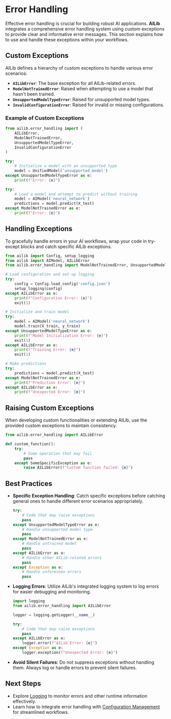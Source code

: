 # Error Handling

Effective error handling is crucial for building robust AI applications. **AILib** integrates a comprehensive error handling system using custom exceptions to provide clear and informative error messages. This section explains how to use and handle these exceptions within your workflows.

## Custom Exceptions

AILib defines a hierarchy of custom exceptions to handle various error scenarios:

- **`AILibError`**: The base exception for all AILib-related errors.
- **`ModelNotTrainedError`**: Raised when attempting to use a model that hasn't been trained.
- **`UnsupportedModelTypeError`**: Raised for unsupported model types.
- **`InvalidConfigurationError`**: Raised for invalid or missing configurations.

### Example of Custom Exceptions

```python
from ailib.error_handling import (
    AILibError,
    ModelNotTrainedError,
    UnsupportedModelTypeError,
    InvalidConfigurationError
)

try:
    # Initialize a model with an unsupported type
    model = UnifiedModel('unsupported_model')
except UnsupportedModelTypeError as e:
    print(f"Error: {e}")

try:
    # Load a model and attempt to predict without training
    model = AIModel('neural_network')
    predictions = model.predict(X_test)
except ModelNotTrainedError as e:
    print(f"Error: {e}")
```

## Handling Exceptions

To gracefully handle errors in your AI workflows, wrap your code in try-except blocks and catch specific AILib exceptions.

```python
from ailib import Config, setup_logging
from ailib import AIModel, AILibError
from ailib.error_handling import ModelNotTrainedError, UnsupportedModelTypeError

# Load configuration and set up logging
try:
    config = Config.load_config('config.json')
    setup_logging(config)
except AILibError as e:
    print(f"Configuration Error: {e}")
    exit(1)

# Initialize and train model
try:
    model = AIModel('neural_network')
    model.train(X_train, y_train)
except UnsupportedModelTypeError as e:
    print(f"Model Initialization Error: {e}")
    exit(1)
except AILibError as e:
    print(f"Training Error: {e}")
    exit(1)

# Make predictions
try:
    predictions = model.predict(X_test)
except ModelNotTrainedError as e:
    print(f"Prediction Error: {e}")
except AILibError as e:
    print(f"Unexpected Error: {e}")
```

## Raising Custom Exceptions

When developing custom functionalities or extending AILib, use the provided custom exceptions to maintain consistency.

```python
from ailib.error_handling import AILibError

def custom_function():
    try:
        # Some operation that may fail
        pass
    except SomeSpecificException as e:
        raise AILibError(f"Custom function failed: {e}")
```

## Best Practices

- **Specific Exception Handling**: Catch specific exceptions before catching general ones to handle different error scenarios appropriately.
  
  ```python
  try:
      # Code that may raise exceptions
      pass
  except UnsupportedModelTypeError as e:
      # Handle unsupported model type
      pass
  except ModelNotTrainedError as e:
      # Handle untrained model
      pass
  except AILibError as e:
      # Handle other AILib-related errors
      pass
  except Exception as e:
      # Handle unforeseen errors
      pass
  ```

- **Logging Errors**: Utilize AILib's integrated logging system to log errors for easier debugging and monitoring.
  
  ```python
  import logging
  from ailib.error_handling import AILibError

  logger = logging.getLogger(__name__)

  try:
      # Code that may raise exceptions
      pass
  except AILibError as e:
      logger.error(f"AILib Error: {e}")
  except Exception as e:
      logger.exception(f"Unexpected Error: {e}")
  ```

- **Avoid Silent Failures**: Do not suppress exceptions without handling them. Always log or handle errors to prevent silent failures.

## Next Steps

- Explore [Logging](logging.md) to monitor errors and other runtime information effectively.
- Learn how to integrate error handling with [Configuration Management](configuration.md) for streamlined workflows.
